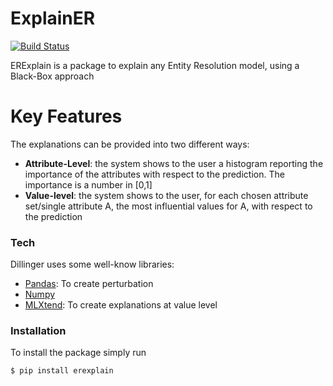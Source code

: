# ExplainER

[![Build Status](https://travis-ci.org/joemccann/dillinger.svg?branch=master)](https://travis-ci.org/joemccann/dillinger)

ERExplain is a package to explain any Entity Resolution model, using a Black-Box approach


# Key Features
The explanations can be provided into two different ways:
  - **Attribute-Level**: the system shows to the user a histogram reporting the importance of the attributes with respect to the prediction. The importance is a number in [0,1]
  - **Value-level**: the system shows to the user, for each chosen attribute set/single attribute A, the most influential values for A, with respect to the prediction
### Tech

Dillinger uses some well-know libraries:

* [Pandas](https://pandas.pydata.org/): To create perturbation
* [Numpy](https://numpy.org/)
* [MLXtend](http://rasbt.github.io/mlxtend/): To create explanations at value level

### Installation

To install the package simply run

```sh
$ pip install erexplain
```



